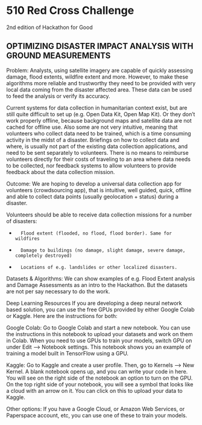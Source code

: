 # 510 Red Cross Challenge
2nd edition of  Hackathon for Good


## OPTIMIZING DISASTER IMPACT ANALYSIS WITH GROUND MEASUREMENTS     
Problem: Analysts, using satellite imagery are capable of quickly assessing damage, flood extents, wildfire extent and more. However, to make these algorithms more reliable and trustworthy they need to be provided with very local data coming from the disaster affected area. These data can be used to feed the analysis or verify its accuracy. 

Current systems for data collection in humanitarian context exist, but are still quite difficult to set up (e.g. Open Data Kit, Open Map Kit). Or they don’t work properly offline, because background maps and satellite data are not cached for offline use. Also some are not very intuitive, meaning that volunteers who collect data need to be trained, which is a time consuming activity in the midst of a disaster. Briefings on how to collect data and where, is usually not part of the existing data collection applications, and need to be sent separately to volunteers. There is no means to reimburse volunteers directly for their costs of traveling to an area where data needs to be collected, nor feedback systems to allow volunteers to provide feedback about the data collection mission.

 Outcome: We are hoping to develop a universal data collection app for volunteers (crowdsourcing app), that is intuitive, well guided, quick, offline and able to collect data points (usually geolocation + status) during a disaster. 

 Volunteers should be able to receive data collection missions for a number of disasters:

-       Flood extent (flooded, no flood, flood border). Same for wildfires

-       Damage to buildings (no damage, slight damage, severe damage, completely destroyed)

-       Locations of e.g. landslides or other localized disasters.

Datasets & Algorithms: We can show examples of e.g. Flood Extent analysis and Damage Assessments as an intro to the Hackathon. But the datasets are not per say necessary to do the work.

Deep Learning Resources
If you are developing a deep neural network based solution, you can use the free GPUs provided by either Google Colab or Kaggle. Here are the instructions for both:

Google Colab:
Go to Google Colab and start a new notebook. You can use the instructions in this notebook to upload your datasets and work on them in Colab. When you need to use GPUs to train your models, switch GPU on under Edit --> Notebook settings. This notebook shows you an example of training a model built in TensorFlow using a GPU.

Kaggle:
Go to Kaggle and create a user profile. Then, go to Kernels --> New Kernel. A blank notebook opens up, and you can write your code in here. You will see on the right side of the notebook an option to turn on the GPU. On the top right side of your notebook, you will see a symbol that looks like a cloud with an arrow on it. You can click on this to upload your data to Kaggle.

Other options:
If you have a Google Cloud, or Amazon Web Services, or Paperspace account, etc, you can use one of these to train your models.
